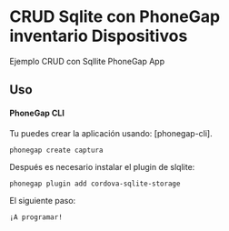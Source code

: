 # CRUD Sqlite con PhoneGap inventario Dispositivos

Ejemplo CRUD con Sqllite PhoneGap App

## Uso

#### PhoneGap CLI

Tu puedes crear la aplicación usando: [phonegap-cli].

    phonegap create captura

Después es necesario instalar el plugin de slqlite:

    phonegap plugin add cordova-sqlite-storage

El siguiente paso:

    ¡A programar!